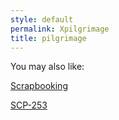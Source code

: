 ```yaml
---
style: default
permalink: Xpilgrimage
title: pilgrimage
---
```

You may also like:

[Scrapbooking](http://scp-wiki.net/scrapbooking)

[SCP-253](http://scp-wiki.net/scp-253)
